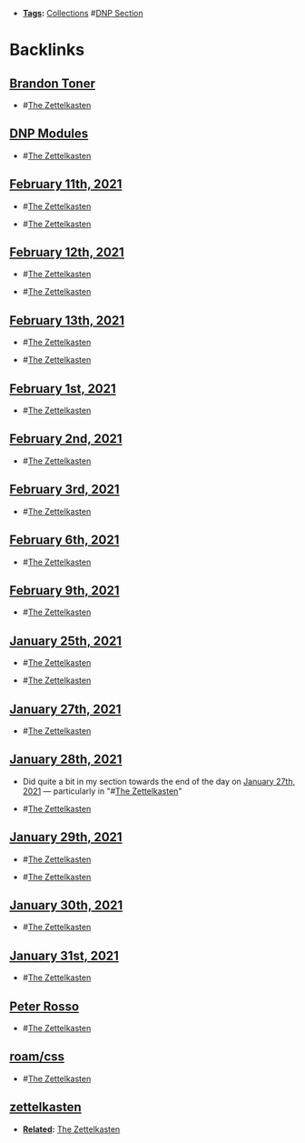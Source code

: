 - **[Tags](<Tags.md>):** [Collections](<Collections.md>) #[DNP Section](<DNP Section.md>)

# Backlinks
## [Brandon Toner](<Brandon Toner.md>)
- #[The Zettelkasten](<The Zettelkasten.md>)

## [DNP Modules](<DNP Modules.md>)
- #[The Zettelkasten](<The Zettelkasten.md>)

## [February 11th, 2021](<February 11th, 2021.md>)
- #[The Zettelkasten](<The Zettelkasten.md>)

- #[The Zettelkasten](<The Zettelkasten.md>)

## [February 12th, 2021](<February 12th, 2021.md>)
- #[The Zettelkasten](<The Zettelkasten.md>)

- #[The Zettelkasten](<The Zettelkasten.md>)

## [February 13th, 2021](<February 13th, 2021.md>)
- #[The Zettelkasten](<The Zettelkasten.md>)

- #[The Zettelkasten](<The Zettelkasten.md>)

## [February 1st, 2021](<February 1st, 2021.md>)
- #[The Zettelkasten](<The Zettelkasten.md>)

## [February 2nd, 2021](<February 2nd, 2021.md>)
- #[The Zettelkasten](<The Zettelkasten.md>)

## [February 3rd, 2021](<February 3rd, 2021.md>)
- #[The Zettelkasten](<The Zettelkasten.md>)

## [February 6th, 2021](<February 6th, 2021.md>)
- #[The Zettelkasten](<The Zettelkasten.md>)

## [February 9th, 2021](<February 9th, 2021.md>)
- #[The Zettelkasten](<The Zettelkasten.md>)

## [January 25th, 2021](<January 25th, 2021.md>)
- #[The Zettelkasten](<The Zettelkasten.md>)

- #[The Zettelkasten](<The Zettelkasten.md>)

## [January 27th, 2021](<January 27th, 2021.md>)
- #[The Zettelkasten](<The Zettelkasten.md>)

## [January 28th, 2021](<January 28th, 2021.md>)
- Did quite a bit in my section towards the end of the day on [January 27th, 2021](<January 27th, 2021.md>) — particularly in "#[The Zettelkasten](<The Zettelkasten.md>)"

- #[The Zettelkasten](<The Zettelkasten.md>)

## [January 29th, 2021](<January 29th, 2021.md>)
- #[The Zettelkasten](<The Zettelkasten.md>)

- #[The Zettelkasten](<The Zettelkasten.md>)

## [January 30th, 2021](<January 30th, 2021.md>)
- #[The Zettelkasten](<The Zettelkasten.md>)

## [January 31st, 2021](<January 31st, 2021.md>)
- #[The Zettelkasten](<The Zettelkasten.md>)

## [Peter Rosso](<Peter Rosso.md>)
- #[The Zettelkasten](<The Zettelkasten.md>)

## [roam/css](<roam/css.md>)
- #[The Zettelkasten](<The Zettelkasten.md>)

## [zettelkasten](<zettelkasten.md>)
- **[Related](<Related.md>):** [The Zettelkasten](<The Zettelkasten.md>)

